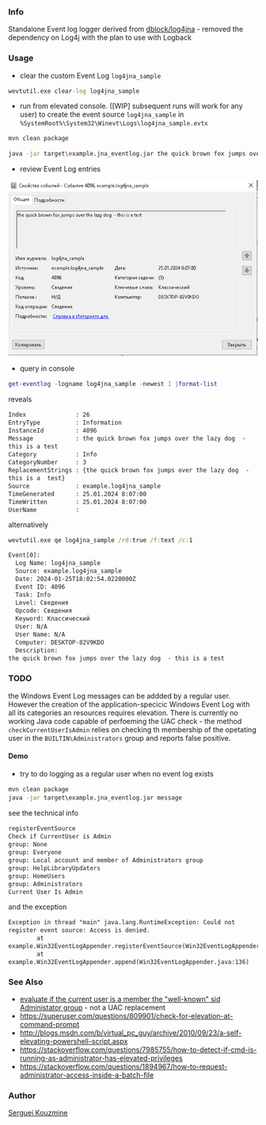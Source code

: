 ﻿### Info

Standalone Event log logger derived from [dblock/log4jna](https://github.com/dblock/log4jna) - removed the dependency on Log4j with the plan to use with Logback


### Usage

* clear the custom Event Log `log4jna_sample`
```cmd
wevtutil.exe clear-log log4jna_sample
```
* run from elevated console. ([WIP] subsequent runs will work for any user)
to create the event source `log4jna_sample` in `%SystemRoot%\System32\Winevt\Logs\log4jna_sample.evtx`
```sh
mvn clean package
```
```sh
java -jar target\example.jna_eventlog.jar the quick brown fox jumps over the lazy dog
```
* review Event Log entries

![Event log Message](https://github.com/sergueik/springboot_study/blob/master/basic-jna-eventlog/screenshots/capture-message.png)

* query in console

```powershell
get-eventlog -logname log4jna_sample -newest 1 |format-list
```
reveals
```text
Index              : 26
EntryType          : Information
InstanceId         : 4096
Message            : the quick brown fox jumps over the lazy dog  - this is a test
Category           : Info
CategoryNumber     : 3
ReplacementStrings : {the quick brown fox jumps over the lazy dog  - this is a  test}
Source             : example.log4jna_sample
TimeGenerated      : 25.01.2024 8:07:00
TimeWritten        : 25.01.2024 8:07:00
UserName           :
```

alternatively
```cmd
wevtutil.exe qe log4jna_sample /rd:true /f:text /c:1
```
```text
Event[0]:
  Log Name: log4jna_sample
  Source: example.log4jna_sample
  Date: 2024-01-25T18:02:54.0220000Z
  Event ID: 4096
  Task: Info
  Level: Сведения
  Opcode: Сведения
  Keyword: Классический
  User: N/A
  User Name: N/A
  Computer: DESKTOP-82V9KDO
  Description:
the quick brown fox jumps over the lazy dog  - this is a test

```
### TODO

the Windows Event Log messages can be addded by a regular user. However the creation of the application-specicic Windows Event Log with all its categories an resources requires elevation. There is currently no working Java code capable of perfoeming the UAC check - the method `checkCurrentUserIsAdmin`
relies on checking th membership of the opetating user in the `BUILTIN\Administrators` group and reports false positive.
#### Demo

* try to do logging as a regular user when no event log exists
```cmd	
mvn clean package
java -jar target\example.jna_eventlog.jar message
```
see the technical info
```text
registerEventSource
Check if CurrentUser is Admin
group: None
group: Everyone
group: Local account and member of Administrators group
group: HelpLibraryUpdaters
group: HomeUsers
group: Administrators
Current User Is Admin
```

and the exception
```text
Exception in thread "main" java.lang.RuntimeException: Could not register event source: Access is denied.
        at example.Win32EventLogAppender.registerEventSource(Win32EventLogAppender.java:126)
        at example.Win32EventLogAppender.append(Win32EventLogAppender.java:136)
```
### See Also

   * [evaluate if the current user is a member the "well-known" sid Administator group](https://www.rgagnon.com/javadetails/java-detect-if-current-user-is-admin-using-jna.html) - not a UAC replacement
   * https://superuser.com/questions/809901/check-for-elevation-at-command-prompt
   * http://blogs.msdn.com/b/virtual_pc_guy/archive/2010/09/23/a-self-elevating-powershell-script.aspx
   * https://stackoverflow.com/questions/7985755/how-to-detect-if-cmd-is-running-as-administrator-has-elevated-privileges
   * https://stackoverflow.com/questions/1894967/how-to-request-administrator-access-inside-a-batch-file

### Author
[Serguei Kouzmine](kouzmine_serguei@yahoo.com)
